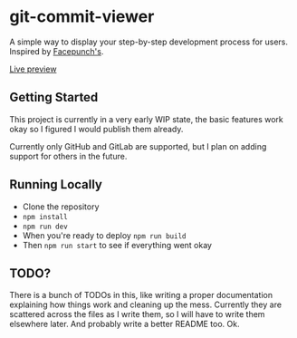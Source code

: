 # git-commit-viewer

A simple way to display your step-by-step development process for users. Inspired by [Facepunch's](https://commits.facepunch.com).

[Live preview](https://git-commit-viewer.vercel.app/)

## Getting Started

This project is currently in a very early WIP state, the basic features work okay so I figured I would publish them already.

Currently only GitHub and GitLab are supported, but I plan on adding support for others in the future.

## Running Locally
- Clone the repository
- `npm install`
- `npm run dev`
- When you're ready to deploy `npm run build`
- Then `npm run start` to see if everything went okay

## TODO?

There is a bunch of TODOs in this, like writing a proper documentation explaining how things work and cleaning up the mess. Currently they are scattered across the files as I write them, so I will have to write them elsewhere later. And probably write a better README too. Ok.
